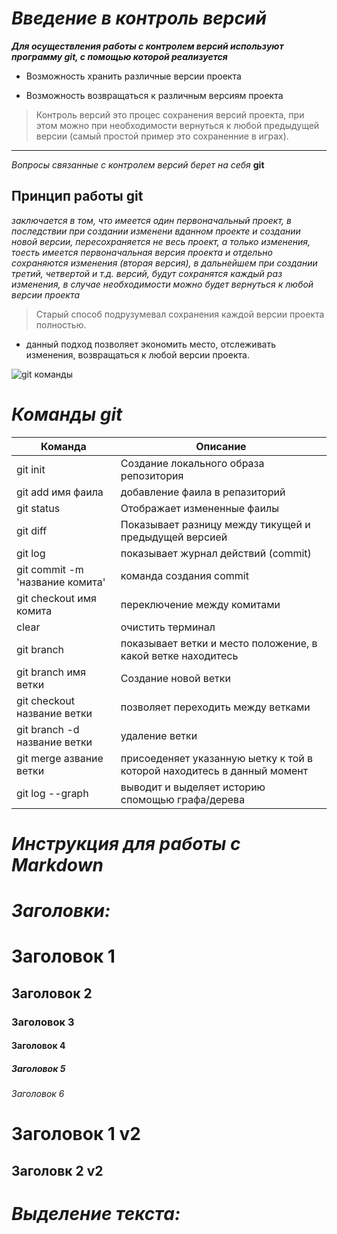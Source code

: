 # ***Введение в контроль версий***

***Для осуществления работы с контролем версий используют программу git, с помощью которой реализуется***

* Возможность хранить различные версии проекта

* Возможность возвращаться к различным версиям проекта

>Контроль версий это процес сохранения версий проекта, при этом можно при необходимости вернуться к любой предыдущей версии (самый простой пример это сохраненние в играх).
___

*Вопросы связанные с контролем версий берет на себя* **git**

## Принцип работы **git**

_заключается в том, что имеется один первоначальный проект, в последствии при создании изменени вданном проекте и создании новой версии, пересохраняется не весь проект, а только изменения, тоесть имеется первоначальная версия проекта и отдельно сохраняются изменения (вторая версия), в дальнейшем при создании третий, четвертой и т.д. версий, будут сохранятся каждый раз изменения, в случае необходимости можно будет вернуться к любой версии проекта_
>Старый способ подрузумевал сохранения каждой версии проекта полностью.

* данный подход позволяет экономить место, отслеживать изменения, возвращаться к любой версии проекта.

![git команды](/Gid_program/git_com.jpg)

***Команды git***
==

|Команда|Описание
| ------| ------|
|git init|Создание локального образа репозитория|
|git add имя фаила| добавление фаила в репазиторий|
|git status | Отображает измененные фаилы|
|git diff| Показывает разницу между тикущей и предыдущей версией|
|git log| показывает журнал действий (commit)|
|git commit -m 'название комита'| команда создания commit|
|git checkout имя комита| переключение между комитами|
|clear| очистить терминал|
|git branch| показывает ветки и место положение, в какой ветке находитесь|
|git branch имя ветки| Создание новой ветки|
|git checkout название ветки| позволяет переходить между ветками|
|git branch -d название ветки| удаление ветки|
|git merge азвание ветки| присоеденяет указанную ыетку к той в которой находитесь в данный момент|
|git log --graph| выводит и выделяет историю спомощью графа/дерева|




***Инструкция для работы с Markdown***
===
***Заголовки:***
===

# Заголовок 1 #
## Заголовок 2 ##
### Заголовок 3 ###
#### Заголовок 4 ####
##### Заголовок 5 ###### 
###### Заголовок 6 ######
Заголовок 1 v2
====
Заголовк 2 v2
------


***Выделение текста:***
===

